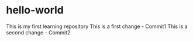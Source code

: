 # hello-world
This is my first learning repository
This is a first change - Commit1
This is a second change - Commit2
